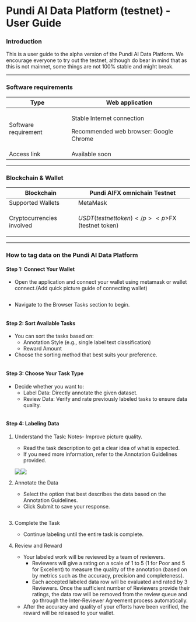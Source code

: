 # Pundi AI Data Platform (testnet) - User Guide

### Introduction <a href="#introduction" id="introduction"></a>

This is a user guide to the alpha version of the Pundi AI Data Platform. We encourage everyone to try out the testnet, although do bear in mind that as this is not mainnet, some things are not 100% stable and might break.

***

### Software requirements <a href="#software-requirements" id="software-requirements"></a>

| Type                 | Web application                                                                |
| -------------------- | ------------------------------------------------------------------------------ |
| Software requirement | <p>Stable Internet connection</p><p>Recommended web browser: Google Chrome</p> |
| Access link          | Available soon                                                                 |

***

### Blockchain & Wallet <a href="#blockchain-and-wallet" id="blockchain-and-wallet"></a>

| Blockchain                | Pundi AIFX omnichain Testnet                           |
| ------------------------- | ------------------------------------------------------ |
| Supported Wallets         | MetaMask                                               |
| Cryptocurrencies involved | <p>$USDT (testnet token)</p><p>$FX (testnet token)</p> |

***

### How to tag data on the Pundi AI Data Platform <a href="#how-to-tag-data-on-the-pundi-ai-data-platform" id="how-to-tag-data-on-the-pundi-ai-data-platform"></a>

#### Step 1: Connect Your Wallet <a href="#step-1-connect-your-wallet" id="step-1-connect-your-wallet"></a>

* Open the application and connect your wallet using metamask or wallet connect.(Add quick picture guide of connecting wallet)

<figure><img src="https://lh7-rt.googleusercontent.com/docsz/AD_4nXeZwyKX_G7N2rJ1eH11zkjxIY5ORIs5EEgPMal6HsHEXI3Z-_BfqBZkdYpWfQuCBLgkXX7z6HoivUuJYENwcdpmu6DyohssmBnKL_qFn1skFdBvt5sV2YvWcUOJBvSvhXNkPUTRAw?key=a8bNWxiNraXHReGKweoFdC-A" alt=""><figcaption></figcaption></figure>

* Navigate to the Browser Tasks section to begin.

<figure><img src="https://lh7-rt.googleusercontent.com/docsz/AD_4nXdw3qsZCtvB422GG3m261FRuHEizfIVYAmDq8juyyPMvSgodwcT1ULCFn2mt8uwbAW2c9YsNINTPAYCmZydxELQu4bG-lfgPTobytznnkaq6ZWdpyKER6Eorp7nqx6joMdaUEhY?key=a8bNWxiNraXHReGKweoFdC-A" alt=""><figcaption></figcaption></figure>

#### Step 2: Sort Available Tasks <a href="#step-2-sort-available-tasks" id="step-2-sort-available-tasks"></a>

* You can sort the tasks based on:
  * Annotation Style (e.g., single label text classification)
  * Reward Amount
* Choose the sorting method that best suits your preference.

<figure><img src="https://lh7-rt.googleusercontent.com/docsz/AD_4nXdTIPCYw9w6h0uzQmVrxPHj_OGR6vsE31DeamsXd9Ekyf-5W4n_8nVOQRNyRXplM5cWi4JBFFWTIvy6kEk9gWx3nRJt0qNpdopNThbLxvfN3FB_tc0Nla7nlCzzR-8IF-UbheQN8w?key=a8bNWxiNraXHReGKweoFdC-A" alt=""><figcaption></figcaption></figure>

#### Step 3: Choose Your Task Type <a href="#step-3-choose-your-task-type" id="step-3-choose-your-task-type"></a>

* Decide whether you want to:
  * Label Data: Directly annotate the given dataset.
  * Review Data: Verify and rate previously labeled tasks to ensure data quality.

<figure><img src="https://lh7-rt.googleusercontent.com/docsz/AD_4nXdm2XoX-9c7DiKr-fGK9OUqkFVHOFnyHYDKLN4-NTXJKz0OguPJdWK_74MTuVPdzB6G8ujo3ScGSDndl7CiFtUfTm_Lv2oBKW45So6XNfKkst2GslK6dJUKtdu1QzywvgmltPF7Gg?key=a8bNWxiNraXHReGKweoFdC-A" alt=""><figcaption></figcaption></figure>

#### Step 4: Labeling Data <a href="#step-4-labeling-data" id="step-4-labeling-data"></a>

1.  Understand the Task: Notes- Improve picture quality.

    * Read the task description to get a clear idea of what is expected.
    * If you need more information, refer to the Annotation Guidelines provided.

    ![](https://lh7-rt.googleusercontent.com/docsz/AD_4nXdI_-OvTeWccrdy_lTs1eNot8uT8xW3OVRYov1uQLrCynclGbpFhrsok-jGeLKhnYOjCbIVFYqSuf5Pl_jfsLjb9otZmqyPJ396S34HqamlN0kZDwAIMCSON6hllRd0mkbp0yGc?key=a8bNWxiNraXHReGKweoFdC-A)![](https://lh7-rt.googleusercontent.com/docsz/AD_4nXc0OoAN0X80nwNwZG9qMlgZnQE3DzlW42vdyiGNArmUREr-VggH3X7IB5f4WMVoQzkFm3wP1Uy5_k7-NCLeOUbCyjXHOpJmzV6zEwm2CDV-u-h6kTMOqkVruLn6IXHSu3a5fh3HjA?key=a8bNWxiNraXHReGKweoFdC-A)
2.  Annotate the Data

    * Select the option that best describes the data based on the Annotation Guidelines.
    * Click Submit to save your response.



    <figure><img src="https://lh7-rt.googleusercontent.com/docsz/AD_4nXdTzdMfKcBXFWs5o8oiULS9OBOCBGHdrLRuwbTirIzrawSwQD_o1FvgvRtLZnDchW1bMBDJwPJtRcMX4RjWm-XHTlxHHkIipMQVGY_9hcseRoexVESlQYTRYnnvWHSIaWcL0WIx-A?key=a8bNWxiNraXHReGKweoFdC-A" alt=""><figcaption></figcaption></figure>
3. Complete the Task
   * Continue labeling until the entire task is complete.
4. Review and Reward
   * Your labeled work will be reviewed by a team of reviewers.
     * Reviewers will give a rating on a scale of 1 to 5 (1 for Poor and 5 for Excellent) to measure the quality of the annotation (based on by metrics such as the accuracy, precision and completeness).
     * Each accepted labeled data row will be evaluated and rated by 3 Reviewers. Once the sufficient number of Reviewers provide their ratings, the data row will be removed from the review queue and go through the Inter-Reviewer Agreement process automatically.
   * After the accuracy and quality of your efforts have been verified, the reward will be released to your wallet.
